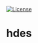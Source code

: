 [![License](https://img.shields.io/badge/License-Apache%202.0-blue.svg)](https://opensource.org/licenses/Apache-2.0)

# hdes
